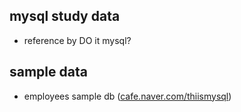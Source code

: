 ## mysql study data
- reference by DO it mysql?

## sample data
- employees sample db ([cafe.naver.com/thiismysql](https://cafe.naver.com/thisismysql/1144))
